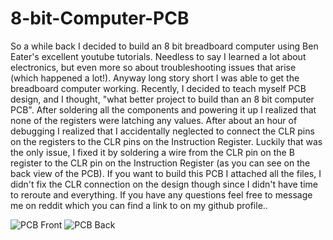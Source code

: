 # 8-bit-Computer-PCB

So a while back I decided to build an 8 bit breadboard computer using Ben Eater's excellent youtube tutorials. Needless to say I learned a lot about electronics, but even more so about troubleshooting issues that arise (which happened a lot!). Anyway long story short I was able to get the breadboard computer working. Recently, I decided to teach myself PCB design, and I thought, "what better project to build than an 8 bit computer PCB". After soldering all the components and powering it up I realized that none of the registers were latching any values. After about an hour of debugging I realized that I accidentally neglected to connect the CLR pins on the registers to the CLR pins on the Instruction Register. Luckily that was the only issue, I fixed it by soldering a wire from the CLR pin on the B register to the CLR pin on the Instruction Register (as you can see on the back view of the PCB). If you want to build this PCB I attached all the files, I didn't fix the CLR connection on the design though since I didn't have time to reroute and everything. If you have any questions feel free to message me on reddit which you can find a link to on my github profile..

![PCB Front](https://user-images.githubusercontent.com/29239243/120052102-930c1c00-bff1-11eb-8d2a-4e6f75fb10a5.png)
![PCB Back](https://user-images.githubusercontent.com/29239243/120052108-9d2e1a80-bff1-11eb-9e60-5f5c6238e4be.png)


